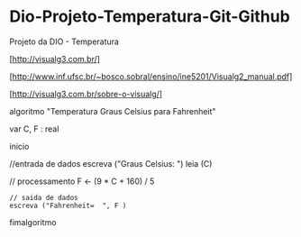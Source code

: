 # Dio-Projeto-Temperatura-Git-Github
Projeto da DIO - Temperatura

[http://visualg3.com.br/]

[http://www.inf.ufsc.br/~bosco.sobral/ensino/ine5201/Visualg2_manual.pdf]


[http://visualg3.com.br/sobre-o-visualg/]



algoritmo "Temperatura Graus Celsius para Fahrenheit"

var
     C, F  : real

inicio

  //entrada de dados
   escreva ("Graus Celsius: ")
   leia (C)

   // processamento
    F <- (9 * C + 160) / 5
    
    // saida de dados
    escreva ("Fahrenheit=  ", F )

fimalgoritmo
